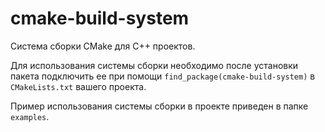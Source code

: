 # cmake-build-system

Система сборки CMake для C++ проектов.

Для использования системы сборки необходимо после установки пакета подключить ее при
помощи `find_package(cmake-build-system)` в `CMakeLists.txt` вашего проекта.

Пример использования системы сборки в проекте приведен в папке `examples`.
